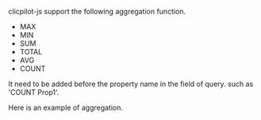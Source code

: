 clicpilot-js support the following aggregation function.

* MAX 
* MIN
* SUM
* TOTAL
* AVG
* COUNT

It need to be added before the property name in the field of query. such as 'COUNT Prop1'.

Here is an example of aggregation.